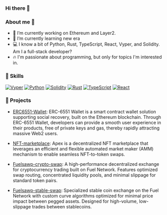 ### Hi there 👋

### About me 💯
- 🔭 I’m currently working on Ethereum and Layer2.
- 🌱 I’m currently learning new era
- 💻 I know a bit of Python, Rust, TypeScript, React, Vyper, and Solidity. Am I a full-stack developer?
- 🔥 I'm passionate about programming, but only for topics I'm interested in.


### 🎯 Skills

<p>
    <a href="https://vyper.readthedocs.io" target="_blank"><img alt="Vyper"
        src="https://img.shields.io/badge/%F0%9F%90%8D%20Vyper-F7DF1E?style=for-the-badge"/></a>
    <a href="https://www.python.org" target="_blank"><img alt="Python"
        src="https://img.shields.io/badge/Python-3776AB?style=for-the-badge&logo=python&logoColor=white"/></a>
    <a href="https://docs.soliditylang.org" target="_blank"><img alt="Solidity"
        src="https://img.shields.io/badge/Solidity-e6e6e6?style=for-the-badge&logo=solidity&logoColor=black"/></a>
    <a href="https://www.rust-lang.org" target="_blank"><img alt="Rust"
        src="https://img.shields.io/badge/Rust-000000?style=for-the-badge&logo=rust&logoColor=white"/></a>
    <a href="https://www.typescriptlang.org" target="_blank"><img alt="TypeScript"
        src="https://img.shields.io/badge/TypeScript-007ACC?style=for-the-badge&logo=typescript&logoColor=white"/></a>
    <a href="https://reactjs.org" target="_blank"><img alt="React"
        src="https://img.shields.io/badge/React-20232A?style=for-the-badge&logo=react&logoColor=61DAFB"/></a>
</p>


### 🚀 Projects 
- [ERC6551-Wallet](https://github.com/0x0077/erc6551-wallet): ERC-6551 Wallet is a smart contract wallet solution supporting social recovery, built on the Ethereum blockchain. Through ERC-6551 Wallet, developers can provide a smooth user experience in their products, free of private keys and gas, thereby rapidly attracting massive Web2 users.

- [NFT-marketplace](https://github.com/0x0077/nft-marketplace-contract): Apex is a decentralized NFT marketplace that leverages an efficient and flexible automated market maker (AMM) mechanism to enable seamless NFT-to-token swaps.

- [Fuelsawp-crypto-swap](https://github.com/0x0077/Fuelsawp-crypto-swap-contract): A high-performance decentralized exchange for cryptocurrency trading built on Fuel Network. Features optimized swap routing, concentrated liquidity pools, and minimal slippage for standard token pairs.

- [Fuelsawp-stable-swap](https://github.com/0x0077/Fuelsawp-stable-swap-conrtact): Specialized stable coin exchange on the Fuel Network with custom curve algorithms optimized for minimal price impact between pegged assets. Designed for high-volume, low-slippage trades between stablecoins.
